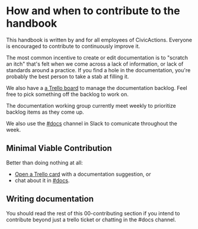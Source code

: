 # How and when to contribute to the handbook

This handbook is written by and for all employees of CivicActions. Everyone is encouraged to contribute to continuously improve it.

The most common incentive to create or edit documentation is to "scratch an itch" that's felt when we come across a lack of information, or lack of standards around a practice. If you find a hole in the documentation, you're probably the best person to take a stab at filling it.

We also have a [a Trello board](https://trello.com/b/ZKx6l4bC/civicactions-documentation-project) to manage the documentation backlog. Feel free to pick something off the backlog to work on.

The documentation working group currently meet weekly to prioritize backlog items as they come up.

We also use the [#docs](https://civicactions.slack.com/messages/docs/) channel in Slack to comunicate throughout the week.

## Minimal Viable Contribution

Better than doing nothing at all:

* [Open a Trello card](https://trello.com/b/ZKx6l4bC/civicactions-documentation-project) with a documentation suggestion, or
* chat about it in [#docs](https://civicactions.slack.com/messages/docs/).

## Writing documentation

You should read the rest of this 00-contributing section if you intend to contribute beyond just a trello ticket or chatting in the #docs channel.

